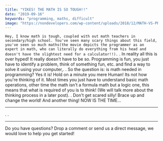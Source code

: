 ```yaml
---
title: "YIKES! THE MATH IS SO TOUGH!!"
date: "2019-09-16"
keywords: "programming, maths, difficult"
image: "https://nondevelopers.com/wp-content/uploads/2018/12/MATH-VS-PROGRAMMING_Mesa-de-trabajo-1-1024x597.png"
---
```


` Hey, I know math is tough, coupled with out math teachers in secondary/high school.
You've seen many scary things about this field, you've seen so much maths(the movie depicts the programmer as an expert in math, who can literally do everything from his head and doesn't have the slightest need for a calculator!!). `
.
In reality all this is over hyped! It really doesn't have to be so. Programming is fun, you just have to identify a problem, think of something fun, etc. and find a way to solve it using your computer,.
.
So the question is: is math needed in programming? Yes it is!
Hold on a minute you mere Human! Its not how you're thinking of it.
Most times you just have to understand basic math operations, other time the math isn't a formula math but a logic one, this means that what is required of you is to think! (We will talk more about the thinking process in a later post).
.
Don't get scared silly! Brace up and change the world! And another thing! NOW IS THE TIME...

---
.
.

---

Do you have questions? Drop a comment or send us a direct message, we would love to help you get started!